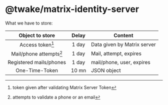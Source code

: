 # @twake/matrix-identity-server

What we have to store:

|     Object to store    |  Delay  |           Content           |
|:----------------------:|:-------:|-----------------------------|
|     Access token[^1]   |  1 day  | Data given by Matrix server |
| Mail/phone attempts[^2]|  1 day  | Mail, attempt, expires      |
| Registered mails/phones|  1 day  | mail/phone, user, expires   |
|    One-Time-Token      |  10 mn  | JSON object                 |


[^1]: token given after validating Matrix Server Token
[^2]: attempts to validate a phone or an email